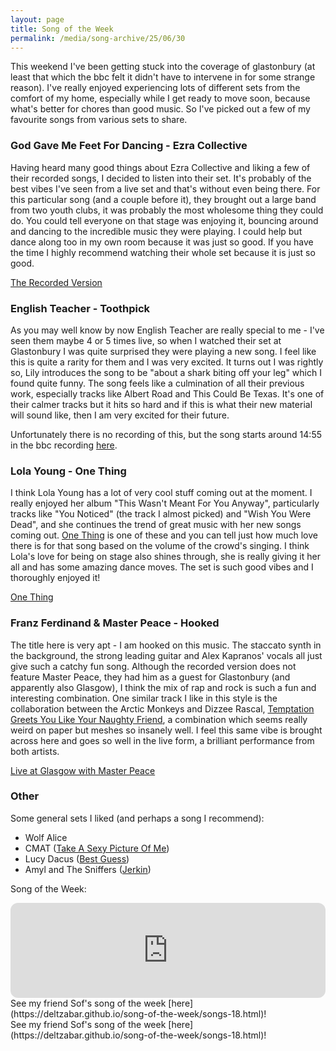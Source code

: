 ```yaml
---
layout: page
title: Song of the Week
permalink: /media/song-archive/25/06/30
---
```


This weekend I've been getting stuck into the coverage of glastonbury (at least that which the bbc felt it didn't have to intervene in for some strange reason). I've really enjoyed experiencing lots of different sets from the comfort of my home, especially while I get ready to move soon, because what's better for chores than good music. So I've picked out a few of my favourite songs from various sets to share.

### God Gave Me Feet For Dancing - Ezra Collective

Having heard many good things about Ezra Collective and liking a few of their recorded songs, I decided to listen into their set. It's probably of the best vibes I've seen from a live set and that's without even being there. For this particular song (and a couple before it), they brought out a large band from two youth clubs, it was probably the most wholesome thing they could do. You could tell everyone on that stage was enjoying it, bouncing around and dancing to the incredible music they were playing. I could help but dance along too in my own room because it was just so good. If you have the time I highly recommend watching their whole set because it is just so good.

[The Recorded Version](https://open.spotify.com/track/2mxQ3VWWk47YCo9RB2fkOk?si=effe623e542143df)

### English Teacher - Toothpick

As you may well know by now English Teacher are really special to me - I've seen them maybe 4 or 5 times live, so when I watched their set at Glastonbury I was quite surprised they were playing a new song. I feel like this is quite a rarity for them and I was very excited. It turns out I was rightly so, Lily introduces the song to be "about a shark biting off your leg" which I found quite funny. The song feels like a culmination of all their previous work, especially tracks like Albert Road and This Could Be Texas. It's one of their calmer tracks but it hits so hard and if this is what their new material will sound like, then I am very excited for their future.

Unfortunately there is no recording of this, but the song starts around 14:55 in the bbc recording [here](https://www.bbc.co.uk/iplayer/episode/m002fbns/glastonbury-english-teacher).

### Lola Young - One Thing

I think Lola Young has a lot of very cool stuff coming out at the moment. I really enjoyed her album "This Wasn't Meant For You Anyway", particularly tracks like "You Noticed" (the track I almost picked) and "Wish You Were Dead", and she continues the trend of great music with her new songs coming out. [One Thing](https://open.spotify.com/track/6KFQdIB3njXBQNcg1xUh9U?si=7ca55e35e1d44321) is one of these and you can tell just how much love there is for that song based on the volume of the crowd's singing. I think Lola's love for being on stage also shines through, she is really giving it her all and has some amazing dance moves. The set is such good vibes and I thoroughly enjoyed it!

[One Thing](https://open.spotify.com/track/6KFQdIB3njXBQNcg1xUh9U?si=7aa6d6c30f074dc9)

### Franz Ferdinand & Master Peace - Hooked

The title here is very apt - I am hooked on this music. The staccato synth in the background, the strong leading guitar and Alex Kapranos' vocals all just give such a catchy fun song. Although the recorded version does not feature Master Peace, they had him as a guest for Glastonbury (and apparently also Glasgow), I think the mix of rap and rock is such a fun and interesting combination. One similar track I like in this style is the collaboration between the Arctic Monkeys and Dizzee Rascal, [Temptation Greets You Like Your Naughty Friend](https://open.spotify.com/track/3fcJX31CLvMOzcWR0HFn8B?si=c86e056aad29493a), a combination which seems really weird on paper but meshes so insanely well. I feel this same vibe is brought across here and goes so well in the live form, a brilliant performance from both artists.

[Live at Glasgow with Master Peace](https://open.spotify.com/track/3naPOrv5B1BZ5HBrpCpSg1?si=549a2f58f4da4f31)

### Other

Some general sets I liked (and perhaps a song I recommend):

- Wolf Alice
- CMAT ([Take A Sexy Picture Of Me](https://open.spotify.com/track/0gQpTmVvkNauZzh5YSIrHY?si=ddbf6a01105f4b23))
- Lucy Dacus ([Best Guess](https://open.spotify.com/track/2u6VEZjUu5P3GVfUMDIIbu?si=505b9a027f6f4030))
- Amyl and The Sniffers ([Jerkin](https://open.spotify.com/track/3AeJxiUEE7wOYKjYt7M7X2?si=fdfaa146898a4d35))

Song of the Week:

<iframe style="border-radius:12px" src="https://open.spotify.com/embed/track/2mxQ3VWWk47YCo9RB2fkOk?utm_source=generator" width="100%" height="152" frameBorder="0" allowfullscreen="" allow="autoplay; clipboard-write; encrypted-media; fullscreen; picture-in-picture" loading="lazy"></iframe>

<br>
See my friend Sof's song of the week [here](https://deltzabar.github.io/song-of-the-week/songs-18.html)!


<br>
See my friend Sof's song of the week [here](https://deltzabar.github.io/song-of-the-week/songs-18.html)!

